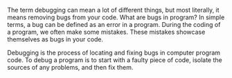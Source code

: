 The term debugging can mean a lot of different things, but most literally, it means removing bugs from your code.
What are bugs in program?
In simple terms, a bug can be defined as an error in a program. During the coding of a program, we often make some mistakes. These mistakes showcase themselves as bugs in your code.

Debugging is the process of locating and fixing bugs in computer program code. To debug a program is to start with a faulty piece of code, isolate the sources of any problems, and then fix them.
